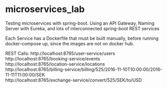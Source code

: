 # microservices_lab
Testing microservices with spring-boot. Using an API Gateway, Naming Server with Eureka, and lots of interconnected spring-boot REST services

Each Service has a Dockerfile that must be built manually, before running docker-compose up, since the images are not on docker hub.

REST Calls:
http://localhost:8765/user-service/users  
http://localhost:8765/booking-service/events  
http://localhost:8765/location-service/locations  
http://localhost:8765/billing-service/billing/525/2016-11-10T10:00:00/2016-11-11T11:00:00/SEK  
http://localhost:8765/exchange-service/convert/525/SEK/to/USD  
